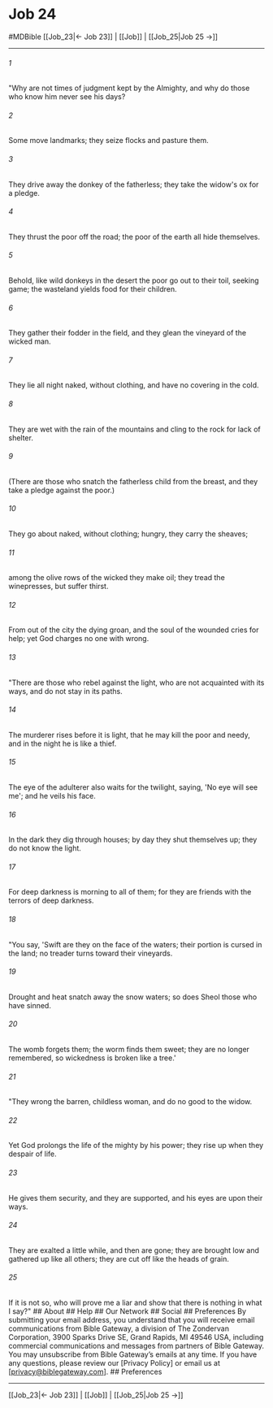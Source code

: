 # Job 24
#MDBible
[[Job_23|← Job 23]] | [[Job]] | [[Job_25|Job 25 →]]

***


###### 1 
"Why are not times of judgment kept by the Almighty, and why do those who know him never see his days? 

###### 2 
Some move landmarks; they seize flocks and pasture them. 

###### 3 
They drive away the donkey of the fatherless; they take the widow's ox for a pledge. 

###### 4 
They thrust the poor off the road; the poor of the earth all hide themselves. 

###### 5 
Behold, like wild donkeys in the desert the poor go out to their toil, seeking game; the wasteland yields food for their children. 

###### 6 
They gather their fodder in the field, and they glean the vineyard of the wicked man. 

###### 7 
They lie all night naked, without clothing, and have no covering in the cold. 

###### 8 
They are wet with the rain of the mountains and cling to the rock for lack of shelter. 

###### 9 
(There are those who snatch the fatherless child from the breast, and they take a pledge against the poor.) 

###### 10 
They go about naked, without clothing; hungry, they carry the sheaves; 

###### 11 
among the olive rows of the wicked they make oil; they tread the winepresses, but suffer thirst. 

###### 12 
From out of the city the dying groan, and the soul of the wounded cries for help; yet God charges no one with wrong. 

###### 13 
"There are those who rebel against the light, who are not acquainted with its ways, and do not stay in its paths. 

###### 14 
The murderer rises before it is light, that he may kill the poor and needy, and in the night he is like a thief. 

###### 15 
The eye of the adulterer also waits for the twilight, saying, 'No eye will see me'; and he veils his face. 

###### 16 
In the dark they dig through houses; by day they shut themselves up; they do not know the light. 

###### 17 
For deep darkness is morning to all of them; for they are friends with the terrors of deep darkness. 

###### 18 
"You say, 'Swift are they on the face of the waters; their portion is cursed in the land; no treader turns toward their vineyards. 

###### 19 
Drought and heat snatch away the snow waters; so does Sheol those who have sinned. 

###### 20 
The womb forgets them; the worm finds them sweet; they are no longer remembered, so wickedness is broken like a tree.' 

###### 21 
"They wrong the barren, childless woman, and do no good to the widow. 

###### 22 
Yet God prolongs the life of the mighty by his power; they rise up when they despair of life. 

###### 23 
He gives them security, and they are supported, and his eyes are upon their ways. 

###### 24 
They are exalted a little while, and then are gone; they are brought low and gathered up like all others; they are cut off like the heads of grain. 

###### 25 
If it is not so, who will prove me a liar and show that there is nothing in what I say?" ## About ## Help ## Our Network ## Social ## Preferences By submitting your email address, you understand that you will receive email communications from Bible Gateway, a division of The Zondervan Corporation, 3900 Sparks Drive SE, Grand Rapids, MI 49546 USA, including commercial communications and messages from partners of Bible Gateway. You may unsubscribe from Bible Gateway&rsquo;s emails at any time. If you have any questions, please review our [Privacy Policy] or email us at [privacy@biblegateway.com]. ## Preferences

***

[[Job_23|← Job 23]] | [[Job]] | [[Job_25|Job 25 →]]
